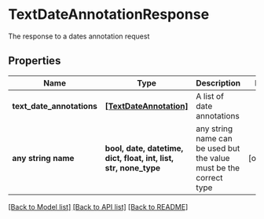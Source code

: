 # TextDateAnnotationResponse

The response to a dates annotation request

## Properties
Name | Type | Description | Notes
------------ | ------------- | ------------- | -------------
**text_date_annotations** | [**[TextDateAnnotation]**](TextDateAnnotation.md) | A list of date annotations | 
**any string name** | **bool, date, datetime, dict, float, int, list, str, none_type** | any string name can be used but the value must be the correct type | [optional]

[[Back to Model list]](../README.md#documentation-for-models) [[Back to API list]](../README.md#documentation-for-api-endpoints) [[Back to README]](../README.md)


